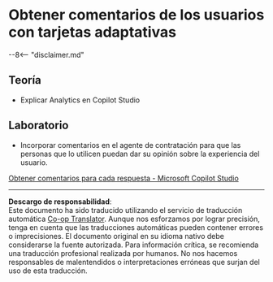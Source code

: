 <!--
CO_OP_TRANSLATOR_METADATA:
{
  "original_hash": "729a62989ca37495e9c42888d3933137",
  "translation_date": "2025-10-17T19:26:29+00:00",
  "source_file": "docs/operative-preview/11-obtain-user-feedback/README.md",
  "language_code": "es"
}
-->
# Obtener comentarios de los usuarios con tarjetas adaptativas

--8<-- "disclaimer.md"

## Teoría

- Explicar Analytics en Copilot Studio

## Laboratorio

- Incorporar comentarios en el agente de contratación para que las personas que lo utilicen puedan dar su opinión sobre la experiencia del usuario.

[Obtener comentarios para cada respuesta - Microsoft Copilot Studio](https://learn.microsoft.com/microsoft-copilot-studio/guidance/adaptive-card-add-feedback-for-every-response)

---

**Descargo de responsabilidad**:  
Este documento ha sido traducido utilizando el servicio de traducción automática [Co-op Translator](https://github.com/Azure/co-op-translator). Aunque nos esforzamos por lograr precisión, tenga en cuenta que las traducciones automáticas pueden contener errores o imprecisiones. El documento original en su idioma nativo debe considerarse la fuente autorizada. Para información crítica, se recomienda una traducción profesional realizada por humanos. No nos hacemos responsables de malentendidos o interpretaciones erróneas que surjan del uso de esta traducción.